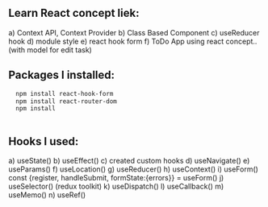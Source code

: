 
## Learn React concept liek:

  a) Context API, Context Provider
  b) Class Based Component 
  c) useReducer hook
  d) module style
  e) react hook form
  f) ToDo App using react concept.. (with model for edit task)

## Packages I installed:

```bash
  npm install react-hook-form
  npm install react-router-dom
  npm install 
  
```

## Hooks I used:
  a) useState()
  b) useEffect()
  c) created custom hooks
  d) useNavigate()
  e) useParams()
  f) useLocation()
  g) useReducer()
  h) useContext()
  i) useForm()    const {register, handleSubmit, formState:{errors}} = useForm()
  j) useSelector() (redux toolkit)
  k) useDispatch()
  l) useCallback()
  m) useMemo()
  n) useRef()